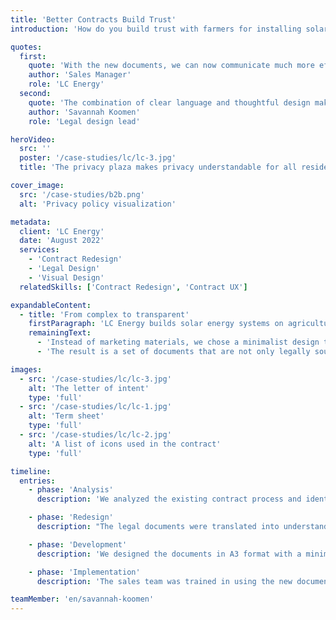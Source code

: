 ```yaml
---
title: 'Better Contracts Build Trust'
introduction: 'How do you build trust with farmers for installing solar energy systems? LC Energy asked Patroon to transform their legal documents into comprehensible communication tools. We developed a transparent term sheet and process explainer that lay the foundation for sustainable partnerships.'

quotes:
  first:
    quote: 'With the new documents, we can now communicate much more effectively with our partners. We see trust growing immediately when we sit at the kitchen table.'
    author: 'Sales Manager'
    role: 'LC Energy'
  second:
    quote: 'The combination of clear language and thoughtful design makes complex contracts accessible. This project shows how legal design contributes to sustainable partnerships.'
    author: 'Savannah Koomen'
    role: 'Legal design lead'

heroVideo:
  src: ''
  poster: '/case-studies/lc/lc-3.jpg'
  title: 'The privacy plaza makes privacy understandable for all residents of Utrecht.'

cover_image:
  src: '/case-studies/b2b.png'
  alt: 'Privacy policy visualization'

metadata:
  client: 'LC Energy'
  date: 'August 2022'
  services:
    - 'Contract Redesign'
    - 'Legal Design'
    - 'Visual Design'
  relatedSkills: ['Contract Redesign', 'Contract UX']

expandableContent:
  - title: 'From complex to transparent'
    firstParagraph: 'LC Energy builds solar energy systems on agricultural land. Partnerships with farmers are essential for this. We redesigned the term sheet and process explainer to make the entire collaboration process transparent. No fine print or hidden clauses, but clear communication that builds trust.'
    remainingText:
      - 'Instead of marketing materials, we chose a minimalist design that emphasizes the commitment to transparency. The documents are in A3 format, perfect for discussion at the kitchen table where changes can be made together.'
      - 'The result is a set of documents that are not only legally sound but are also truly understood by all parties involved. This is how we make sustainable energy projects accessible to everyone.'

images:
  - src: '/case-studies/lc/lc-3.jpg'
    alt: 'The letter of intent'
    type: 'full'
  - src: '/case-studies/lc/lc-1.jpg'
    alt: 'Term sheet'
    type: 'full'
  - src: '/case-studies/lc/lc-2.jpg'
    alt: 'A list of icons used in the contract'
    type: 'full'

timeline:
  entries:
    - phase: 'Analysis'
      description: 'We analyzed the existing contract process and identified the main pain points in communication with farmers.'

    - phase: 'Redesign'
      description: "The legal documents were translated into understandable language and given a clear structure. 'Term sheet' became 'Our offer', for example."

    - phase: 'Development'
      description: 'We designed the documents in A3 format with a minimalist design that radiates transparency and builds trust.'

    - phase: 'Implementation'
      description: 'The sales team was trained in using the new documents and the principles behind the design.'

teamMember: 'en/savannah-koomen'
---
```

